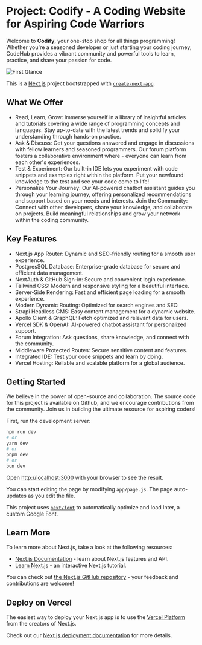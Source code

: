 # Project: Codify - A Coding Website for Aspiring Code Warriors 

Welcome to **Codify**, your one-stop shop for all things programming! Whether you're a seasoned developer or just starting your coding journey, CodeHub provides a vibrant community and powerful tools to learn, practice, and share your passion for code.

![First Glance](https://github.com/omer-here/codify-frontend/assets/110015265/bf5df7c7-5ffe-4a30-823a-543a5c19b0c0)


This is a [Next.js](https://nextjs.org/) project bootstrapped with [`create-next-app`](https://github.com/vercel/next.js/tree/canary/packages/create-next-app).

## What We Offer

- Read, Learn, Grow: Immerse yourself in a library of insightful articles and tutorials covering a wide range of programming concepts and languages. Stay up-to-date with the latest trends and solidify your understanding through hands-on practice.
- Ask & Discuss: Get your questions answered and engage in discussions with fellow learners and seasoned programmers. Our forum platform fosters a collaborative environment where - everyone can learn from each other's experiences.
- Test & Experiment: Our built-in IDE lets you experiment with code snippets and examples right within the platform. Put your newfound knowledge to the test and see your code come to life!
- Personalize Your Journey: Our AI-powered chatbot assistant guides you through your learning journey, offering personalized recommendations and support based on your needs and interests.
Join the Community: Connect with other developers, share your knowledge, and collaborate on projects. Build meaningful relationships and grow your network within the coding community.

## Key Features

- Next.js App Router: Dynamic and SEO-friendly routing for a smooth user experience.
- PostgresSQL Database: Enterprise-grade database for secure and efficient data management.
- NextAuth & GitHub Sign-in: Secure and convenient login experience.
- Tailwind CSS: Modern and responsive styling for a beautiful interface.
- Server-Side Rendering: Fast and efficient page loading for a smooth experience.
- Modern Dynamic Routing: Optimized for search engines and SEO.
- Strapi Headless CMS: Easy content management for a dynamic website.
- Apollo Client & GraphQL: Fetch optimized and relevant data for users.
- Vercel SDK & OpenAI: AI-powered chatbot assistant for personalized support.
- Forum Integration: Ask questions, share knowledge, and connect with the community.
- Middleware Protected Routes: Secure sensitive content and features.
- Integrated IDE: Test your code snippets and learn by doing.
- Vercel Hosting: Reliable and scalable platform for a global audience.

## Getting Started

We believe in the power of open-source and collaboration. The source code for this project is available on Github, and we encourage contributions from the community. Join us in building the ultimate resource for aspiring coders!

First, run the development server:

```bash
npm run dev
# or
yarn dev
# or
pnpm dev
# or
bun dev
```

Open [http://localhost:3000](http://localhost:3000) with your browser to see the result.

You can start editing the page by modifying `app/page.js`. The page auto-updates as you edit the file.

This project uses [`next/font`](https://nextjs.org/docs/basic-features/font-optimization) to automatically optimize and load Inter, a custom Google Font.

## Learn More

To learn more about Next.js, take a look at the following resources:

- [Next.js Documentation](https://nextjs.org/docs) - learn about Next.js features and API.
- [Learn Next.js](https://nextjs.org/learn) - an interactive Next.js tutorial.

You can check out [the Next.js GitHub repository](https://github.com/vercel/next.js/) - your feedback and contributions are welcome!

## Deploy on Vercel

The easiest way to deploy your Next.js app is to use the [Vercel Platform](https://vercel.com/new?utm_medium=default-template&filter=next.js&utm_source=create-next-app&utm_campaign=create-next-app-readme) from the creators of Next.js.

Check out our [Next.js deployment documentation](https://nextjs.org/docs/deployment) for more details.
